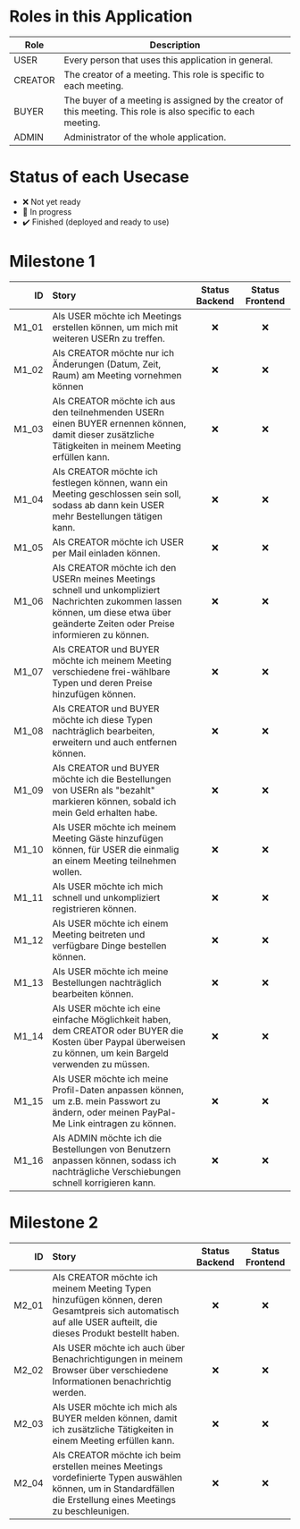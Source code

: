 # Roles in this Application

| Role | Description |
| --- | --- |
| USER | Every person that uses this application in general. |
| CREATOR | The creator of a meeting. This role is specific to each meeting. |
| BUYER | The buyer of a meeting is assigned by the creator of this meeting. This role is also specific to each meeting. |
| ADMIN | Administrator of the whole application. |

# Status of each Usecase

* :x: Not yet ready
* :construction: In progress
* :heavy_check_mark: Finished (deployed and ready to use)

# Milestone 1

| ID | Story | Status Backend | Status Frontend |
|---:| :---  | :---: | :---: |
| M1_01 | Als USER möchte ich Meetings erstellen können, um mich mit weiteren USERn zu treffen. | :x: | :x: |
| M1_02 | Als CREATOR möchte nur ich Änderungen (Datum, Zeit, Raum) am Meeting vornehmen können | :x: | :x: |
| M1_03 | Als CREATOR möchte ich aus den teilnehmenden USERn einen BUYER ernennen können, damit dieser zusätzliche Tätigkeiten in meinem Meeting erfüllen kann. | :x: | :x: |
| M1_04 | Als CREATOR möchte ich festlegen können, wann ein Meeting geschlossen sein soll, sodass ab dann kein USER mehr Bestellungen tätigen kann. | :x: | :x: |
| M1_05 | Als CREATOR möchte ich USER per Mail einladen können. | :x: | :x: |
| M1_06 | Als CREATOR möchte ich den USERn meines Meetings schnell und unkompliziert Nachrichten zukommen lassen können, um diese etwa über geänderte Zeiten oder Preise informieren zu können. | :x: | :x: |
| M1_07 | Als CREATOR und BUYER möchte ich meinem Meeting verschiedene frei-wählbare Typen und deren Preise hinzufügen können. | :x: | :x: |
| M1_08 | Als CREATOR und BUYER möchte ich diese Typen nachträglich bearbeiten, erweitern und auch entfernen können. | :x: | :x: |
| M1_09 | Als CREATOR und BUYER möchte ich die Bestellungen von USERn als "bezahlt" markieren können, sobald ich mein Geld erhalten habe. | :x: | :x: |
| M1_10 | Als USER möchte ich meinem Meeting Gäste hinzufügen können, für USER die einmalig an einem Meeting teilnehmen wollen. | :x: | :x: |
| M1_11 | Als USER möchte ich mich schnell und unkompliziert registrieren können. | :x: | :x: |
| M1_12 | Als USER möchte ich einem Meeting beitreten und verfügbare Dinge bestellen können. | :x: | :x: |
| M1_13 | Als USER möchte ich meine Bestellungen nachträglich bearbeiten können. | :x: | :x: |
| M1_14 | Als USER möchte ich eine einfache Möglichkeit haben, dem CREATOR oder BUYER die Kosten über Paypal überweisen zu können, um kein Bargeld verwenden zu müssen. | :x: | :x: |
| M1_15 | Als USER möchte ich meine Profil-Daten anpassen können, um z.B. mein Passwort zu ändern, oder meinen PayPal-Me Link eintragen zu können. | :x: | :x: |
| M1_16 | Als ADMIN möchte ich die Bestellungen von Benutzern anpassen können, sodass ich nachträgliche Verschiebungen schnell korrigieren kann. | :x: | :x: |

# Milestone 2

| ID | Story  | Status Backend | Status Frontend |
|---:| :---  | :---: | :---: |
| M2_01 | Als CREATOR möchte ich meinem Meeting Typen hinzufügen können, deren Gesamtpreis sich automatisch auf alle USER aufteilt, die dieses Produkt bestellt haben. | :x: | :x: |
| M2_02 | Als USER möchte ich auch über Benachrichtigungen in meinem Browser über verschiedene Informationen benachrichtig werden. | :x: | :x: |
| M2_03 | Als USER möchte ich mich als BUYER melden können, damit ich zusätzliche Tätigkeiten in einem Meeting erfüllen kann. | :x: | :x: |
| M2_04 | Als CREATOR möchte ich beim erstellen meines Meetings vordefinierte Typen auswählen können, um in Standardfällen die Erstellung eines Meetings zu beschleunigen. | :x: | :x: |


